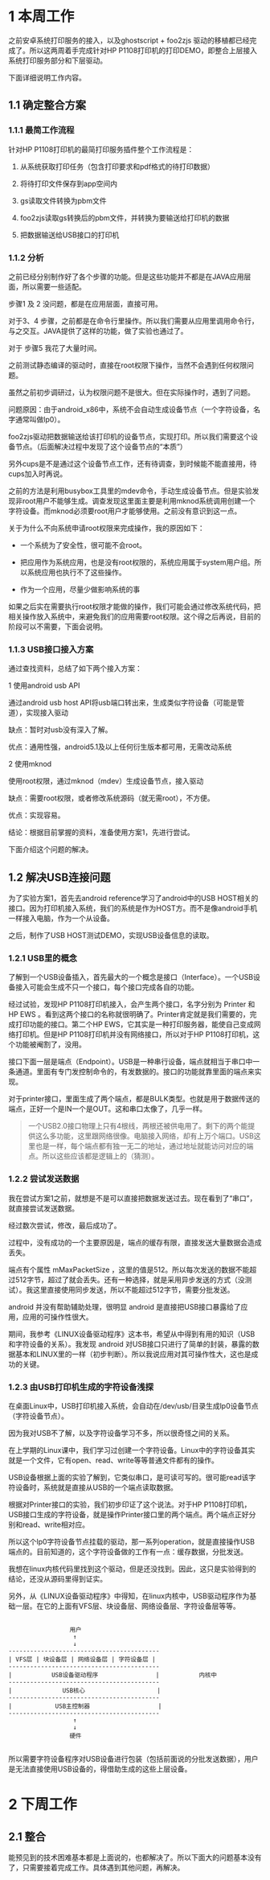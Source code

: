 #  1 本周工作

之前安卓系统打印服务的接入，以及ghostscript + foo2zjs 驱动的移植都已经完成了。所以这两周着手完成针对HP P1108打印机的打印DEMO，即整合上层接入系统打印服务部分和下层驱动。

下面详细说明工作内容。

## 1.1 确定整合方案

### 1.1.1 最简工作流程

针对HP P1108打印机的最简打印服务插件整个工作流程是：

1. 从系统获取打印任务（包含打印要求和pdf格式的待打印数据）

2. 将待打印文件保存到app空间内

3. gs读取文件转换为pbm文件

4. foo2zjs读取gs转换后的pbm文件，并转换为要输送给打印机的数据

5. 把数据输送给USB接口的打印机

### 1.1.2 分析

之前已经分别制作好了各个步骤的功能。但是这些功能并不都是在JAVA应用层面，所以需要一些适配。

步骤1 及 2 没问题，都是在应用层面，直接可用。

对于3、4 步骤，之前都是在命令行里操作。所以我们需要从应用里调用命令行，与之交互。JAVA提供了这样的功能，做了实验也通过了。

对于 步骤5 我花了大量时间。

之前测试静态编译的驱动时，直接在root权限下操作，当然不会遇到任何权限问题。

虽然之前初步调研过，认为权限问题不是很大。但在实际操作时，遇到了问题。

问题原因：由于android_x86中，系统不会自动生成设备节点（一个字符设备，名字通常叫做lp0）。

foo2zjs驱动把数据输送给该打印机的设备节点，实现打印。所以我们需要这个设备节点。（后面解决过程中发现了这个设备节点的“本质”）

另外cups是不是通过这个设备节点工作，还有待调查，到时候能不能直接用，待cups加入时再说。

之前的方法是利用busybox工具里的mdev命令，手动生成设备节点。但是实验发现非root用户不能够生成。调查发现这里面主要是利用mknod系统调用创建一个字符设备。而mknod必须要root用户才能够使用。之前没有意识到这一点。

关于为什么不向系统申请root权限来完成操作，我的原因如下：

* 一个系统为了安全性，很可能不会root。

* 把应用作为系统应用，也是没有root权限的，系统应用属于system用户组。所以系统应用也执行不了这些操作。

* 作为一个应用，尽量少做影响系统的事

如果之后实在需要执行root权限才能做的操作，我们可能会通过修改系统代码，把相关操作放入系统中，来避免我们的应用需要root权限。这个得之后再说，目前的阶段可以不需要，下面会说明。

### 1.1.3 USB接口接入方案

通过查找资料，总结了如下两个接入方案：

1     使用android usb API

通过android usb host API将usb端口转出来，生成类似字符设备（可能是管道），实现接入驱动

缺点：暂时对usb没有深入了解。

优点：通用性强，android5.1及以上任何衍生版本都可用，无需改动系统

2     使用mknod

使用root权限，通过mknod（mdev）生成设备节点，接入驱动

缺点：需要root权限，或者修改系统源码（就无需root），不方便。

优点：实现容易。

结论：根据目前掌握的资料，准备使用方案1，先进行尝试。

下面介绍这个问题的解决。

## 1.2 解决USB连接问题

为了实验方案1，首先去android reference学习了android中的USB HOST相关的接口。因为打印机接入系统，我们的系统是作为HOST方。而不是像android手机一样接入电脑，作为一个从设备。

之后，制作了USB HOST测试DEMO，实现USB设备信息的读取。

### 1.2.1 USB里的概念

了解到一个USB设备插入，首先最大的一个概念是接口（Interface）。一个USB设备接入可能会生成不只一个接口，每个接口完成各自的功能。

经过试验，发现HP P1108打印机接入，会产生两个接口，名字分别为 Printer 和 HP EWS 。看到这两个接口的名称就很明确了。Printer肯定就是我们需要的，完成打印功能的接口。第二个HP EWS，它其实是一种打印服务器，能使自己变成网络打印机。但是HP P1108打印机并没有网络接口，所以对于HP P1108打印机，这个功能被阉割了，没用。

接口下面一层是端点（Endpoint）。USB是一种串行设备，端点就相当于串口中一条通道。里面有专门发控制命令的，有发数据的。接口的功能就靠里面的端点来实现。

对于printer接口，里面生成了两个端点，都是BULK类型。也就是用于数据传送的端点，正好一个是IN一个是OUT。这和串口太像了，几乎一样。

> 一个USB2.0接口物理上只有4根线，两根还被供电用了。剩下的两个能提供这么多功能，这里跟网络很像。电脑接入网络，却有上万个端口。USB这里也是一样，每个端点都有独一无二的地址，通过地址就能访问对应的端点。所以这些应该都是逻辑上的（猜测）。

### 1.2.2 尝试发送数据

我在尝试方案1之前，就想是不是可以直接把数据发送过去。现在看到了“串口”，就直接尝试发送数据。

经过数次尝试，修改，最后成功了。

过程中，没有成功的一个主要原因是，端点的缓存有限，直接发送大量数据会造成丢失。

端点有个属性 mMaxPacketSize ，这里的值是512。所以每次发送的数据不能超过512字节，超过了就会丢失。还有一种选择，就是采用异步发送的方式（没测试）。我这里直接使用同步发送，所以不能超过512字节，需要分批发送。

android 并没有帮助辅助处理，很明显 android 是直接把USB接口暴露给了应用，应用的可操作性很大。

期间，我参考《LINUX设备驱动程序》这本书，希望从中得到有用的知识（USB和字符设备的关系）。我发现 android 对USB接口只进行了简单的封装，暴露的数据基本和LINUX里的一样（初步判断）。所以我说应用对其可操作性大，这也是成功的关键。

### 1.2.3 由USB打印机生成的字符设备浅探

在桌面Linux中，USB打印机接入系统，会自动在/dev/usb/目录生成lp0设备节点（字符设备节点）。

因为我对USB不了解，以及字符设备学习不多，所以很奇怪之间的关系。

在上学期的Linux课中，我们学习过创建一个字符设备。Linux中的字符设备其实就是一个文件，它有open、read、write等等普通文件都有的操作。

USB设备根据上面的实验了解到，它类似串口，是可读可写的。很可能read该字符设备时，系统就是直接从USB的一个端点读取数据。

根据对Printer接口的实验，我们初步印证了这个说法。对于HP P1108打印机，USB接口生成的字符设备，就是操作Printer接口里的两个端点。两个端点正好分别和read、write相对应。

所以这个lp0字符设备节点挂载的驱动，那一系列operation，就是直接操作USB端点的。目前知道的，这个字符设备做的工作有一点：缓存数据，分批发送。

我想在linux内核代码里找到这个驱动，但是还没找到。因此，这只是实验得到的结论，还没从源码里得到证实。

另外，从《LINUX设备驱动程序》中得知，在linux内核中，USB驱动程序作为基础一层。在它的上面有VFS层、块设备层、网络设备层、字符设备层等等。

```

                 用户
                  ↑
                  ↓
------------------------------------------
| VFS层 | 块设备层 | 网络设备层 | 字符设备层 |
------------------------------------------
|           USB设备驱动程序                |           内核中
------------------------------------------
|              USB核心                    |
------------------------------------------
|            USB主控制器                   |
------------------------------------------
                  ↑
                  ↓
                 硬件
                 
```

所以需要字符设备程序对USB设备进行包装（包括前面说的分批发送数据），用户是无法直接使用USB设备的，得借助生成的这些上层设备。

# 2 下周工作

## 2.1 整合

能预见到的技术困难基本都是上面说的，也都解决了。所以下面大的问题基本没有了，只需要接着完成工作。具体遇到其他问题，再解决。